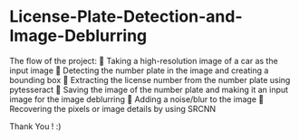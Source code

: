 # License-Plate-Detection-and-Image-Deblurring
The flow of the project:
	Taking a high-resolution image of a car as the input image
	Detecting the number plate in the image and creating a bounding box
	Extracting the license number from the number plate using pytesseract
	Saving the image of the number plate and making it an input image for the image deblurring
	Adding a noise/blur to the image
	Recovering the pixels or image details by using SRCNN

Thank You ! :)
